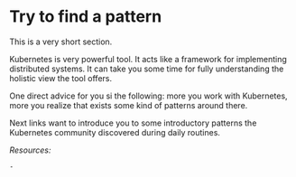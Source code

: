 # Try to find a pattern

This is a very short section.

Kubernetes is very powerful tool. It acts like a framework for
implementing distributed systems. It can take you some time for fully
understanding the holistic view the tool offers.

One direct advice for you si the following: more you work with
Kubernetes, more you realize that exists some kind of patterns
around there.

Next links want to introduce you to some introductory patterns the Kubernetes
community discovered during daily routines.

*Resources:*

    - 